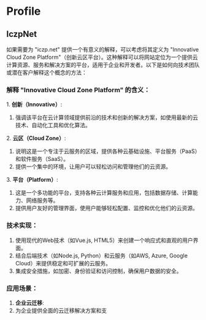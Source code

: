 # Profile

## IczpNet

如果需要为 "iczp.net" 提供一个有意义的解释，可以考虑将其定义为 "Innovative Cloud Zone Platform"（创新云区平台）。这种解释可以将网站定位为一个提供云计算资源、服务和解决方案的平台，适用于企业和开发者。以下是如何向技术团队或潜在客户解释这个概念的方法：

### 解释 "Innovative Cloud Zone Platform" 的含义：

1\. **创新（Innovative）**:

1. 强调该平台在云计算领域提供前沿的技术和创新的解决方案，如使用最新的云技术、自动化工具和优化算法。

2\. **云区（Cloud Zone）**:

1. 说明这是一个专注于云服务的区域，提供各种云基础设施、平台服务（PaaS）和软件服务（SaaS）。
2. 提供一个集中的环境，让用户可以轻松访问和管理他们的云资源。

3\. **平台（Platform）**:

1. 这是一个多功能的平台，支持各种云计算服务和应用，包括数据存储、计算能力、网络服务等。
2. 提供用户友好的管理界面，使用户能够轻松配置、监控和优化他们的云资源。

### 技术实现：

1. 使用现代的Web技术（如Vue.js, HTML5）来创建一个响应式和直观的用户界面。
2. 结合后端技术（如Node.js, Python）和云服务（如AWS, Azure, Google Cloud）来提供稳定和可扩展的云服务。
3. 集成安全措施，如加密、身份验证和访问控制，确保用户数据的安全。

### 应用场景：

1. **企业云迁移**:
2. 为企业提供全面的云迁移解决方案和支
